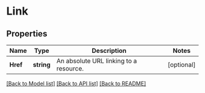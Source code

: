 # Link

## Properties

Name | Type | Description | Notes
------------ | ------------- | ------------- | -------------
**Href** | **string** | An absolute URL linking to a resource. | [optional] 

[[Back to Model list]](../README.md#documentation-for-models) [[Back to API list]](../README.md#documentation-for-api-endpoints) [[Back to README]](../README.md)


